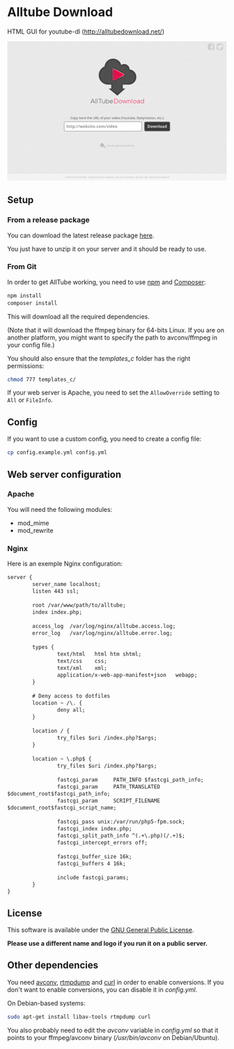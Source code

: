 Alltube Download
=======

HTML GUI for youtube-dl (http://alltubedownload.net/)

![Screenshot](img/screenshot.png "Alltube GUI screenshot")

## Setup

### From a release package
You can download the latest release package [here](https://github.com/Rudloff/alltube/releases).

You just have to unzip it on your server and it should be ready to use.

### From Git
In order to get AllTube working, you need to use [npm](https://www.npmjs.com/) and [Composer](https://getcomposer.org/):
```bash
npm install
composer install
```

This will download all the required dependencies.

(Note that it will download the ffmpeg binary for 64-bits Linux. If you are on another platform, you might want to specify the path to avconv/ffmpeg in your config file.)

You should also ensure that the *templates_c* folder has the right permissions:
```bash
chmod 777 templates_c/
```

If your web server is Apache, you need to set the `AllowOverride` setting to `All` or `FileInfo`.

## Config

If you want to use a custom config, you need to create a config file:
```bash
cp config.example.yml config.yml
```

## Web server configuration
### Apache
You will need the following modules:

* mod_mime
* mod_rewrite

### Nginx
Here is an exemple Nginx configuration:
```nginx
server {
        server_name localhost;
        listen 443 ssl;

        root /var/www/path/to/alltube;
        index index.php;

        access_log  /var/log/nginx/alltube.access.log;
        error_log   /var/log/nginx/alltube.error.log;

        types {
                text/html   html htm shtml;
                text/css    css;
                text/xml    xml;
                application/x-web-app-manifest+json   webapp;
        }

        # Deny access to dotfiles
        location ~ /\. {
                deny all;
        }

        location / {
                try_files $uri /index.php?$args;
        }

        location ~ \.php$ {
                try_files $uri /index.php?$args;

                fastcgi_param     PATH_INFO $fastcgi_path_info;
                fastcgi_param     PATH_TRANSLATED $document_root$fastcgi_path_info;
                fastcgi_param     SCRIPT_FILENAME $document_root$fastcgi_script_name;

                fastcgi_pass unix:/var/run/php5-fpm.sock;
                fastcgi_index index.php;
                fastcgi_split_path_info ^(.+\.php)(/.+)$;
                fastcgi_intercept_errors off;

                fastcgi_buffer_size 16k;
                fastcgi_buffers 4 16k;

                include fastcgi_params;
        }
}
```

## License
This software is available under the [GNU General Public License](http://www.gnu.org/licenses/gpl.html).

__Please use a different name and logo if you run it on a public server.__

## Other dependencies
You need [avconv](https://libav.org/avconv.html), [rtmpdump](http://rtmpdump.mplayerhq.hu/) and [curl](https://curl.haxx.se/) in order to enable conversions.
If you don't want to enable conversions, you can disable it in *config.yml*.

On Debian-based systems:
```bash
sudo apt-get install libav-tools rtmpdump curl
```
You also probably need to edit the *avconv* variable in *config.yml* so that it points to your ffmpeg/avconv binary (*/usr/bin/avconv* on Debian/Ubuntu).
